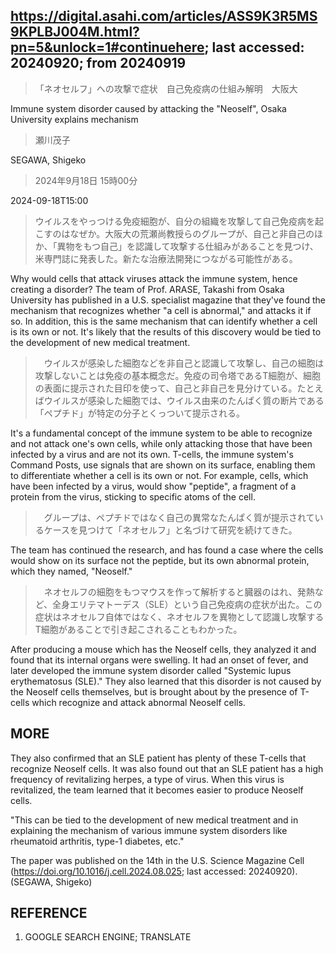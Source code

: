 ## https://digital.asahi.com/articles/ASS9K3R5MS9KPLBJ004M.html?pn=5&unlock=1#continuehere; last accessed: 20240920; from 20240919

> 「ネオセルフ」への攻撃で症状　自己免疫病の仕組み解明　大阪大

Immune system disorder caused by attacking the "Neoself", Osaka University explains mechanism

> 瀬川茂子

SEGAWA, Shigeko

> 2024年9月18日 15時00分

2024-09-18T15:00

> ウイルスをやっつける免疫細胞が、自分の組織を攻撃して自己免疫病を起こすのはなぜか。大阪大の荒瀬尚教授らのグループが、自己と非自己のほか、「異物をもつ自己」を認識して攻撃する仕組みがあることを見つけ、米専門誌に発表した。新たな治療法開発につながる可能性がある。

Why would cells that attack viruses attack the immune system, hence creating a disorder? The team of Prof. ARASE, Takashi from Osaka University has published in a U.S. specialist magazine that they've found the mechanism that recognizes whether "a cell is abnormal," and attacks it if so. In addition, this is the same mechanism that can identify whether a cell is its own or not. It's likely that the results of this discovery would be tied to the development of new medical treatment. 

>　ウイルスが感染した細胞などを非自己と認識して攻撃し、自己の細胞は攻撃しないことは免疫の基本概念だ。免疫の司令塔であるT細胞が、細胞の表面に提示された目印を使って、自己と非自己を見分けている。たとえばウイルスが感染した細胞では、ウイルス由来のたんぱく質の断片である「ペプチド」が特定の分子とくっついて提示される。

It's a fundamental concept of the immune system to be able to recognize and not attack one's own cells, while only attacking those that have been infected by a virus and are not its own. T-cells, the immune system's Command Posts, use signals that are shown on its surface, enabling them to differentiate whether a cell is its own or not. For example, cells, which have been infected by a virus, would show "peptide", a fragment of a protein from the virus, sticking to specific atoms of the cell.

>　グループは、ペプチドではなく自己の異常なたんぱく質が提示されているケースを見つけて「ネオセルフ」と名づけて研究を続けてきた。

The team has continued the research, and has found a case where the cells would show on its surface not the peptide, but its own abnormal protein, which they named, "Neoself."

>　ネオセルフの細胞をもつマウスを作って解析すると臓器のはれ、発熱など、全身エリテマトーデス（SLE）という自己免疫病の症状が出た。この症状はネオセルフ自体ではなく、ネオセルフを異物として認識し攻撃するT細胞があることで引き起こされることもわかった。

After producing a mouse which has the Neoself cells, they analyzed it and found that its internal organs were swelling. It had an onset of fever, and later developed the immune system disorder called "Systemic lupus erythematosus (SLE)." They also learned that this disorder is not caused by the Neoself cells themselves, but is brought about by the presence of T-cells which recognize and attack abnormal Neoself cells.

## MORE

They also confirmed that an SLE patient has plenty of these T-cells that recognize Neoself cells. It was also found out that an SLE patient has a high frequency of revitalizing herpes, a type of virus. When this virus is revitalized, the team learned that it becomes easier to produce Neoself cells.

"This can be tied to the development of new medical treatment and in explaining the mechanism of various immune system disorders like rheumatoid arthritis, type-1 diabetes, etc."

The paper was published on the 14th in the U.S. Science Magazine Cell (https://doi.org/10.1016/j.cell.2024.08.025; last accessed: 20240920). (SEGAWA, Shigeko) 

## REFERENCE

1) GOOGLE SEARCH ENGINE; TRANSLATE